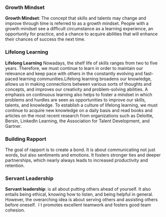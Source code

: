 ### Growth Mindset 

**Growth Mindset**: The concept that skills and talents may change and improve through time is referred to as a growth mindset. People with a growth mindset see a difficult circumstance as a learning experience, an opportunity for practice, and a chance to acquire abilities that will enhance their chances of success the next time.

### Lifelong Learning

**Lifelong Learning** Nowadays, the shelf life of skills ranges from two to five years. Therefore, we must continue to learn in order to maintain our relevance and keep pace with others in the constantly evolving and fast-paced learning communities.Lifelong learning broadens our knowledge, allows us in making connections between various sorts of thoughts and concepts, and improves our creativity and problem-solving abilities. A emphasis on continuous learning also helps to foster a mindset in which problems and hurdles are seen as opportunities to improve our skills, talents, and knowledge. To establish a culture of lifelong learning, we must continue to acquire new knowledge on a daily basis and read books and articles on the most recent research from organizations such as Deloitte, Bersin, LinkedIn Learning, the Association for Talent Development, and Gartner.

### Building Rapport

The goal of rapport is to create a bond. It is about communicating not just words, but also sentiments and emotions. It fosters stronger ties and deeper partnerships, which nearly always leads to increased productivity and retention.

### Servant Leadership

**Servant leadership**: is all about putting others ahead of yourself. It also entails being ethical, knowing how to listen, and being helpful in general. However, the overarching idea is about serving others and assisting others before oneself.  I t promotes excellent teamwork and fosters good team cohesion.
